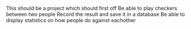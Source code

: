 This should be a project which should first off
Be able to play checkers between two people
Record the result and save it in a database
Be able to display statistics on how people do against eachother